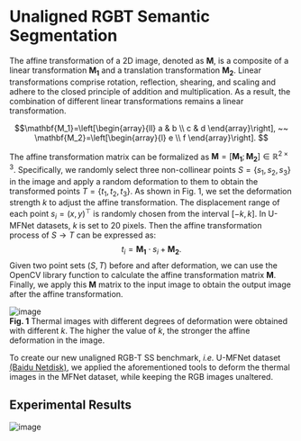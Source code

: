 # Unaligned RGBT Semantic Segmentation
The affine transformation of a 2D image, denoted as $\mathbf{M}$, is a composite of a linear transformation $\mathbf{M_1}$ and a translation transformation $\mathbf{M_2}$.
Linear transformations comprise rotation, reflection, shearing, and scaling and adhere to the closed principle of addition and multiplication.
As a result, the combination of different linear transformations remains a linear transformation. 

$$\mathbf{M_1}=\left[\begin{array}{ll}
		a & b \\
		c & d
	\end{array}\right], ~~
	\mathbf{M_2}=\left[\begin{array}{l}
		e \\
		f
	\end{array}\right]. $$

The affine transformation matrix can be formalized as $\mathbf{M} = \left[\mathbf{M_1};\mathbf{M_2} \right] \in \mathbb{R}^{2 \times 3}$.
Specifically, we randomly select three non-collinear points $S=\lbrace s_1, s_2, s_3 \rbrace$ in the image and apply a random deformation to them to obtain the transformed points $T=\lbrace t_1, t_2, t_3 \rbrace$.
As shown in Fig. 1, we set the deformation strength $k$ to adjust the affine transformation. The displacement range of each point $s_i = (x, y)^\top$ is randomly chosen from the interval $[-k, k]$. In U-MFNet datasets, $k$ is set to 20 pixels.
Then the affine transformation process of $S \rightarrow T$ can be expressed as:  
$$t_i = \mathbf{M_1} \cdot s_i + \mathbf{M_2}.$$ 
Given two point sets $(S, T)$ before and after deformation, we can use the OpenCV library function to calculate the affine transformation matrix $\mathbf{M}$.
Finally, we apply this $\mathbf{M}$ matrix to the input image to obtain the output image after the affine transformation.

![image](/VisionVerse/Unaligned-RGBT-Semantic-Segmentation/blob/main/deformation.jpg)  
**Fig. 1** Thermal images with different degrees of deformation were obtained with different $k$. The higher the value of $k$, the stronger the affine deformation in the image.

To create our new unaligned RGB-T SS benchmark, _i.e._ U-MFNet dataset [(Baidu Netdisk)](https://pan.baidu.com/s/1GFEOYX7M8D7vP1zqHY0CYA?pwd=vm17), we applied the aforementioned tools to deform the thermal images in the MFNet dataset, while keeping the RGB images unaltered.

## Experimental Results
![image](/VisionVerse/Unaligned-RGBT-Semantic-Segmentation/blob/main/sota.jpg)  
